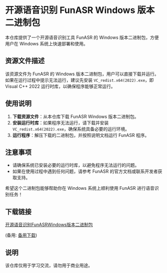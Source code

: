# 开源语音识别 FunASR Windows 版本二进制包

本仓库提供了一个开源语音识别工具 FunASR 的 Windows 版本二进制包，方便用户在 Windows 系统上快速部署和使用。

## 资源文件描述

该资源文件为 FunASR 的 Windows 版本二进制包，用户可以直接下载并运行。如果在运行过程中提示无法运行，建议先安装 `VC_redist.x64(2022).exe`，即 Visual C++ 2022 运行时库，以确保程序能够正常运行。

## 使用说明

1. **下载资源文件**：从本仓库下载 FunASR Windows 版本二进制包。
2. **安装运行时库**：如果程序无法运行，请下载并安装 `VC_redist.x64(2022).exe`，确保系统具备必要的运行环境。
3. **运行程序**：解压下载的二进制包，并按照说明文档运行 FunASR 程序。

## 注意事项

- 请确保系统已安装必要的运行时库，以避免程序无法运行的问题。
- 如果在使用过程中遇到任何问题，请参考 FunASR 的官方文档或联系开发者获取支持。

希望这个二进制包能够帮助你在 Windows 系统上顺利使用 FunASR 进行语音识别任务！

## 下载链接
[开源语音识别FunASRWindows版本二进制包](https://pan.quark.cn/s/213b741a2356) 

(备用: [备用下载](https://pan.baidu.com/s/1NKfh1tTc2vubXfoigxp3bw?pwd=1234))

## 说明

该仓库仅用于学习交流，请勿用于商业用途。
